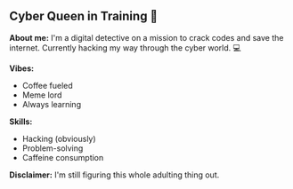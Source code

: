 ## Cyber Queen in Training 👑

**About me:**
I'm a digital detective on a mission to crack codes and save the internet. Currently hacking my way through the cyber world. 💻

**Vibes:**
* Coffee fueled
* Meme lord
* Always learning

**Skills:**
* Hacking (obviously)
* Problem-solving
* Caffeine consumption


**Disclaimer:** I'm still figuring this whole adulting thing out. 

